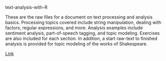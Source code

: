text-analysis-with-R

These are the raw files for a document on text processing and analysis basics. Processing topics covered include string manipulation, dealing with factors, regular expressions, and more.  Analysis examples include sentiment analysis, part-of-speech tagging, and topic modeling. Exercises are also included for each section.  In addition, a start raw-text to finished analysis is provided for topic modeling of the works of Shakespeare.

[Link](https://m-clark.github.io/text-analysis-with-R/)